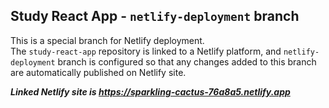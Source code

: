## Study React App - `netlify-deployment` branch

This is a special branch for Netlify deployment.  
The `study-react-app` repository is linked to a Netlify platform, and `netlify-deployment` branch is configured so that any changes added to this branch are automatically published on Netlify site.

***Linked Netlify site is https://sparkling-cactus-76a8a5.netlify.app***

